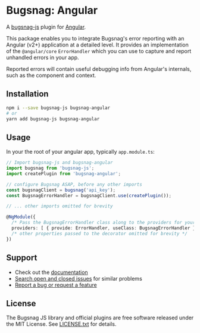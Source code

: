 # Bugsnag: Angular

A [bugsnag-js](https://github.com/bugsnag/bugsnag-js) plugin for [Angular](https://angular.io/).

This package enables you to integrate Bugsnag's error reporting with an Angular (v2+) application at a detailed level. It provides an implementation of the `@angular/core` `ErrorHandler` which you can use to capture and report unhandled errors in your app.

Reported errors will contain useful debugging info from Angular's internals, such as the component and context.

## Installation

```sh
npm i --save bugsnag-js bugsnag-angular
# or
yarn add bugsnag-js bugsnag-angular
```

## Usage

In your the root of your angular app, typically `app.module.ts`:

```typescript
// Import bugsnag-js and bugsnag-angular
import bugsnag from 'bugsnag-js';
import createPlugin from 'bugsnag-angular';

// configure Bugsnag ASAP, before any other imports
const bugsnagClient = bugsnag('api_key');
const BugsnagErrorHandler = bugsnagClient.use(createPlugin());

// ... other imports omitted for brevity

@NgModule({
  /* Pass the BugsnagErrorHandler class along to the providers for your module */
  providers: [ { provide: ErrorHandler, useClass: BugsnagErrorHandler } ]
  /* other properties passed to the decorator omitted for brevity */
})
```

## Support

* Check out the [documentation](https://docs.bugsnag.com/platforms/browsers/)
* [Search open and closed issues](https://github.com/bugsnag/bugsnag-angular/issues?q=is%3Aissue) for similar problems
* [Report a bug or request a feature](https://github.com/bugsnag/bugsnag-angular/issues/new)

## License

The Bugsnag JS library and official plugins are free software released under the MIT License. See [LICENSE.txt](LICENSE.txt) for details.

